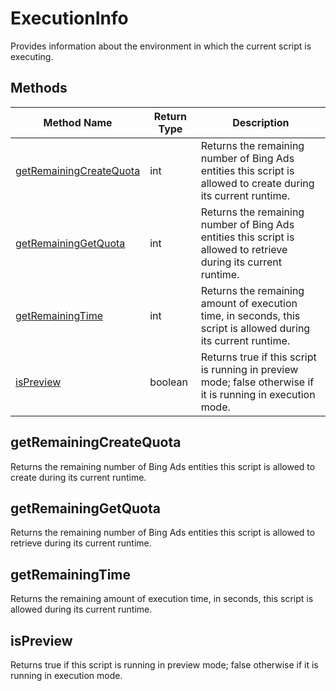 # ExecutionInfo
Provides information about the environment in which the current script is executing.

## Methods
|Method Name|Return Type|Description|
|-|-|-
[getRemainingCreateQuota](#getremainingcreatequota)|int|Returns the remaining number of Bing Ads entities this script is allowed to create during its current runtime.<br />
[getRemainingGetQuota](#getremaininggetquota)|int|Returns the remaining number of Bing Ads entities this script is allowed to retrieve during its current runtime.<br />
[getRemainingTime](#getremainingtime)|int|Returns the remaining amount of execution time, in seconds, this script is allowed during its current runtime.<br />
[isPreview](#ispreview)|boolean|Returns true if this script is running in preview mode; false otherwise if it is running in execution mode. <br />

## <a name="getremainingcreatequota"></a>getRemainingCreateQuota
Returns the remaining number of Bing Ads entities this script is allowed to create during its current runtime.


## <a name="getremaininggetquota"></a>getRemainingGetQuota
Returns the remaining number of Bing Ads entities this script is allowed to retrieve during its current runtime.


## <a name="getremainingtime"></a>getRemainingTime
Returns the remaining amount of execution time, in seconds, this script is allowed during its current runtime.


## <a name="ispreview"></a>isPreview
Returns true if this script is running in preview mode; false otherwise if it is running in execution mode. 


